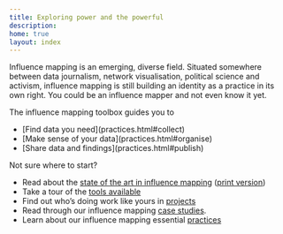 ```yaml
---
title: Exploring power and the powerful
description: 
home: true
layout: index
---
```


Influence mapping is an emerging, diverse field. Situated somewhere between data journalism, network visualisation, political science and activism, influence mapping is still building an identity as a practice in its own right. You could be an influence mapper and not even know it yet.

The influence mapping toolbox guides you to

<nav><ul class="pager">
<li>[Find data you need](practices.html#collect)</li>
<li>[Make sense of your data](practices.html#organise)</li>
<li>[Share data and findings](practices.html#publish)</li>
</ul></nav>

Not sure where to start?

 * Read about the [state of the art in influence mapping](assets/influencemapping_soa_dec15_web.pdf) ([print version](assets/influencemapping_soa_dec15.pdf))
 * Take a tour of the [tools available](tools.html)
 * Find out who’s doing work like yours in [projects](projects.html)
 * Read through our influence mapping [case studies](case_studies.html).
 * Learn about our influence mapping essential [practices](practices.html)
<br>
